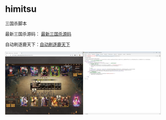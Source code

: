 # himitsu
三国杀脚本

最新三国杀源码：
[最新三国杀源码](https://raw.githubusercontent.com/LDY681/himitsu/master/%E6%96%B0%E6%B8%B8%E5%8D%A120191229.js)


自动刷逐鹿天下：[自动刷逐鹿天下](https://github.com/LDY681/himitsu/blob/master/%E8%87%AA%E5%8A%A8%E5%88%B7%E9%80%90%E9%B9%BF%E5%A4%A9%E4%B8%8B.js)
  
![avatar](demo.jpg)
